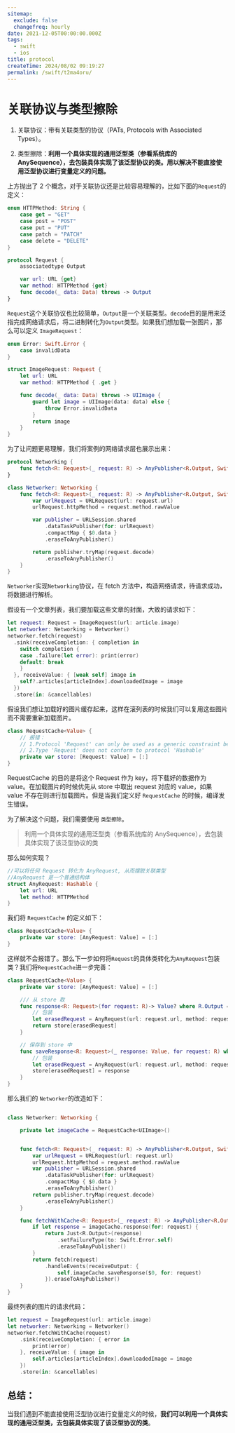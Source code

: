 ```yaml
---
sitemap:
  exclude: false
  changefreq: hourly
date: 2021-12-05T00:00:00.000Z
tags:
  - swift
  - ios
title: protocol
createTime: 2024/08/02 09:19:27
permalink: /swift/t2ma4oru/
---
```


# 关联协议与类型擦除

1. 关联协议：带有关联类型的协议（PATs, Protocols with Associated Types）。

2. 类型擦除：**利用一个具体实现的通用泛型类（参看系统库的 AnySequence），去包装具体实现了该泛型协议的类。用以解决不能直接使用泛型协议进行变量定义的问题。**

上方抛出了 2 个概念，对于关联协议还是比较容易理解的，比如下面的`Request`的定义：

```swift
enum HTTPMethod: String {
    case get = "GET"
    case post = "POST"
    case put = "PUT"
    case patch = "PATCH"
    case delete = "DELETE"
}

protocol Request {
    associatedtype Output

    var url: URL {get}
    var method: HTTPMethod {get}
    func decode(_ data: Data) throws -> Output
}
```

`Request`这个关联协议也比较简单，`Output`是一个关联类型。`decode`目的是用来泛指完成网络请求后，将二进制转化为`Output`类型。如果我们想加载一张图片，那么可以定义 `ImageRequest`：

```swift
enum Error: Swift.Error {
    case invalidData
}

struct ImageRequest: Request {
    let url: URL
    var method: HTTPMethod { .get }

    func decode(_ data: Data) throws -> UIImage {
        guard let image = UIImage(data: data) else {
            throw Error.invalidData
        }
        return image
    }
}
```

为了让问题更易理解，我们将案例的网络请求层也展示出来：

```swift
protocol Networking {
    func fetch<R: Request>(_ request: R) -> AnyPublisher<R.Output, Swift.Error>
}

class Networker: Networking {
    func fetch<R: Request>(_ request: R) -> AnyPublisher<R.Output, Swift.Error> {
        var urlRequest = URLRequest(url: request.url)
        urlRequest.httpMethod = request.method.rawValue

        var publisher = URLSession.shared
            .dataTaskPublisher(for: urlRequest)
            .compactMap { $0.data }
            .eraseToAnyPublisher()

        return publisher.tryMap(request.decode)
            .eraseToAnyPublisher()
    }
}
```

`Networker`实现`Networking`协议，在 fetch 方法中，构造网络请求，待请求成功，将数据进行解析。

假设有一个文章列表，我们要加载这些文章的封面，大致的请求如下：

```swift
let request: Request = ImageRequest(url: article.image)
let networker: Networking = Networker()
networker.fetch(request)
  .sink(receiveCompletion: { completion in
    switch completion {
    case .failure(let error): print(error)
    default: break
    }
  }, receiveValue: { [weak self] image in
    self?.articles[articleIndex].downloadedImage = image
  })
  .store(in: &cancellables)
```

假设我们想让加载好的图片缓存起来，这样在滚列表的时候我们可以复用这些图片而不需要重新加载图片。

```swift
class RequestCache<Value> {
    // 报错：
    // 1.Protocol 'Request' can only be used as a generic constraint because it has Self or associated type requirements
    // 2.Type 'Request' does not conform to protocol 'Hashable'
    private var store: [Request: Value] = [:]
}
```

RequestCache 的目的是将这个 Request 作为 key，将下载好的数据作为 value。在加载图片的时候优先从 store 中取出 request 对应的 value，如果 value 不存在则进行加载图片。但是当我们定义好 `RequestCache` 的时候，编译发生错误。

为了解决这个问题，我们需要使用 `类型擦除`。

> 利用一个具体实现的通用泛型类（参看系统库的 AnySequence），去包装具体实现了该泛型协议的类

那么如何实现？

```swift
//可以将任何 Request 转化为 AnyRequest, 从而摆脱关联类型
//AnyRequest 是一个普通结构体
struct AnyRequest: Hashable {
    let url: URL
    let method: HTTPMethod
}
```

我们将 `RequestCache` 的定义如下：

```swift
class RequestCache<Value> {
    private var store: [AnyRequest: Value] = [:]
}
```

这样就不会报错了。那么下一步如何将`Request`的具体类转化为`AnyRequest`包装类？我们将`RequestCache`进一步完善：

```swift
class RequestCache<Value> {
    private var store: [AnyRequest: Value] = [:]

    /// 从 store 取
    func response<R: Request>(for request: R)-> Value? where R.Output == Value {
        // 包装
        let erasedRequest = AnyRequest(url: request.url, method: request.method)
        return store[erasedRequest]
    }

    // 保存到 store 中
    func saveResponse<R: Request>(_ response: Value, for request: R) where R.Output == Value {
        // 包装
        let erasedRequest = AnyRequest(url: request.url, method: request.method)
        store[erasedRequest] = response
    }
}
```

那么我们的 `Networker`的改造如下：

```swift

class Networker: Networking {

    private let imageCache = RequestCache<UIImage>()


    func fetch<R: Request>(_ request: R) -> AnyPublisher<R.Output, Swift.Error> {
        var urlRequest = URLRequest(url: request.url)
        urlRequest.httpMethod = request.method.rawValue
        var publisher = URLSession.shared
            .dataTaskPublisher(for: urlRequest)
            .compactMap { $0.data }
            .eraseToAnyPublisher()
        return publisher.tryMap(request.decode)
            .eraseToAnyPublisher()
    }

    func fetchWithCache<R: Request>(_ request: R) -> AnyPublisher<R.Output, Swift.Error> where R.Output == UIImage {
        if let response = imageCache.response(for: request) {
            return Just<R.Output>(response)
                .setFailureType(to: Swift.Error.self)
                .eraseToAnyPublisher()
        }
        return fetch(request)
            .handleEvents(receiveOutput: {
                self.imageCache.saveResponse($0, for: request)
            }).eraseToAnyPublisher()
    }
}
```

最终列表的图片的请求代码：

```swift
let request = ImageRequest(url: article.image)
let networker: Networking = Networker()
networker.fetchWithCache(request)
    .sink(receiveCompletion: { error in
        print(error)
    }, receiveValue: { image in
        self.articles[articleIndex].downloadedImage = image
    })
    .store(in: &cancellables)
```

## 总结：

当我们遇到不能直接使用泛型协议进行变量定义的时候，**我们可以利用一个具体实现的通用泛型类，去包装具体实现了该泛型协议的类**。
